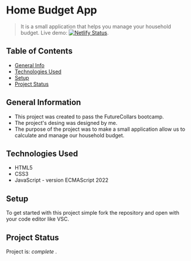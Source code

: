 # Home Budget App
> It is a small application that helps you manage your household budget.
> Live demo: [![Netlify Status](https://api.netlify.com/api/v1/badges/7895d283-8cba-4ae6-9a1a-8d1f8af0281a/deploy-status)](https://app.netlify.com/sites/warm-scone-12a4f0/deploys).

## Table of Contents
* [General Info](#general-information)
* [Technologies Used](#technologies-used)
* [Setup](#setup)
* [Project Status](#project-status)


## General Information
- This project was created to pass the FutureCollars bootcamp.
- The project's desing was designed by me.
- The purpose of the project was to make a small application allow us to calculate and manage our household budget.


## Technologies Used
- HTML5
- CSS3
- JavaScript - version ECMAScript 2022


## Setup
To get started with this project simple fork the repository and open with your code editor like VSC.


## Project Status
Project is: _complete_ .
